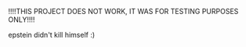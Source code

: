 !!!!THIS PROJECT DOES NOT WORK, IT WAS FOR TESTING PURPOSES ONLY!!!!

epstein didn't kill himself :)
